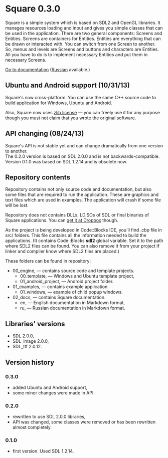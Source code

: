 ﻿# Square 0.3.0

Square is a simple system which is based on SDL2 and OpenGL libraries.
It manages resources loading and input and gives you simple classes that can be used in the application.
There are two general components: Screens and Entities. Screens are containers for Entities. Entities are everything that can be drawn or interacted with. You can switch from one Screen to another. So, menus and levels are Screens and buttons and characters are Entities. All you have to do is to implement necessary Entities and put them in necessary Screens.

[Go to documentation](02_docs/en/00_Contents.md) ([Russian](02_docs/ru/00_Contents.md) available.)  

## Ubuntu and Android support (10/31/13)

Square's now cross-platform. You can use the same C++ source code to build application for Windows, Ubuntu and Android.

Also, Square now uses [zlib license](http://gzip.org/zlib/zlib_license.html) — you can freely use it for any purpose though you must not claim that you wrote the original software.

## API changing (08/24/13)

Square's API is not stable yet and can change dramatically from one version to another.  
The 0.2.0 version is based on SDL 2.0.0 and is not backwards-compatible.  
Version 0.1.0 was based on SDL 1.2.14 and is obsolete now.  

## Repository contents

Repository contains not only source code and documentation, but also some files that are required to run the application. These are graphics and text files which are used in examples. The application will crash if some file will be lost.

Repository does not contains DLLs, LD.SOs of SDL or final binaries of Square applications. You can [get it at Dropbox](https://dl.dropboxusercontent.com/u/37122166/Square/Square2_binaries.zip) though.  

As the project is being developed in Code::Blocks IDE, you'll find .cbp file in src/ folders. This file contains all the information needed to build the applications.
(It contains Code::Blocks **sdl2** global variable. Set it to the path where SDL2 files can be found. You can also remove it from your project if linker and compiler know where SDL2 files are placed.)

These folders can be found in repository:
* 00_engine, — contains source code and template projects.
    + 00_template, — Windows and Ubuntu template project,
    + 01_android_project, — Android project folder.
* 01_examples, — contains example application.
	+ 01_windows, — example of child popup windows.
* 02_docs, — contains Square documentation.
    + en, — English documentation in Markdown format,
    + ru, — Russian documentation in Markdown format.    

## Libraries' versions

* SDL 2.0.0,
* SDL_image 2.0.0,
* SDL_ttf 2.0.12.

## Version history

### 0.3.0

* added Ubuntu and Android support,
* some minor changes were made in API.

### 0.2.0

* rewritten to use SDL 2.0.0 libraries,
* API was changed, some classes were removed or has been rewritten almost completely.

### 0.1.0

* first version. Used SDL 1.2.14.
